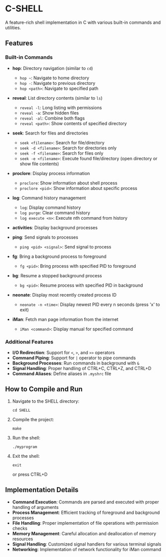 # C-SHELL

A feature-rich shell implementation in C with various built-in commands and utilities.

## Features

### Built-in Commands
- **hop**: Directory navigation (similar to `cd`)
  - `hop ~`: Navigate to home directory
  - `hop -`: Navigate to previous directory
  - `hop <path>`: Navigate to specified path

- **reveal**: List directory contents (similar to `ls`)
  - `reveal -l`: Long listing with permissions
  - `reveal -a`: Show hidden files
  - `reveal -al`: Combine both flags
  - `reveal <path>`: Show contents of specified directory

- **seek**: Search for files and directories
  - `seek <filename>`: Search for file/directory
  - `seek -d <filename>`: Search for directories only
  - `seek -f <filename>`: Search for files only
  - `seek -e <filename>`: Execute found file/directory (open directory or show file contents)

- **proclore**: Display process information
  - `proclore`: Show information about shell process
  - `proclore <pid>`: Show information about specific process

- **log**: Command history management
  - `log`: Display command history
  - `log purge`: Clear command history
  - `log execute <n>`: Execute nth command from history

- **activities**: Display background processes

- **ping**: Send signals to processes
  - `ping <pid> <signal>`: Send signal to process

- **fg**: Bring a background process to foreground
  - `fg <pid>`: Bring process with specified PID to foreground

- **bg**: Resume a stopped background process
  - `bg <pid>`: Resume process with specified PID in background

- **neonate**: Display most recently created process ID
  - `neonate -n <time>`: Display newest PID every n seconds (press 'x' to exit)

- **iMan**: Fetch man page information from the internet
  - `iMan <command>`: Display manual for specified command

### Additional Features
- **I/O Redirection**: Support for `<`, `>`, and `>>` operators
- **Command Piping**: Support for `|` operator to pipe commands
- **Background Processes**: Run commands in background with `&`
- **Signal Handling**: Proper handling of CTRL+C, CTRL+Z, and CTRL+D
- **Command Aliases**: Define aliases in `.myshrc` file

## How to Compile and Run

1. Navigate to the SHELL directory:
   ```
   cd SHELL
   ```

2. Compile the project:
   ```
   make
   ```

3. Run the shell:
   ```
   ./myprogram
   ```

4. Exit the shell:
   ```
   exit
   ```
   or press CTRL+D

## Implementation Details

- **Command Execution**: Commands are parsed and executed with proper handling of arguments
- **Process Management**: Efficient tracking of foreground and background processes
- **File Handling**: Proper implementation of file operations with permission checks
- **Memory Management**: Careful allocation and deallocation of memory resources
- **Signal Handling**: Customized signal handlers for various terminal signals
- **Networking**: Implementation of network functionality for iMan command
